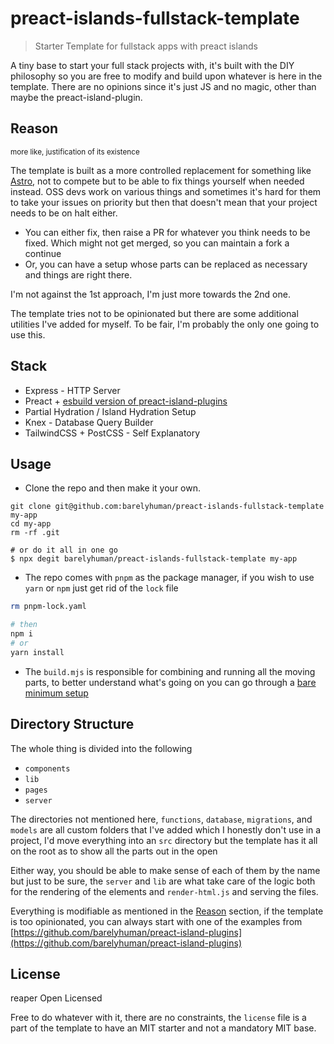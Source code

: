 # preact-islands-fullstack-template

> Starter Template for fullstack apps with preact islands

A tiny base to start your full stack projects with, it's built with the DIY
philosophy so you are free to modify and build upon whatever is here in the
template. There are no opinions since it's just JS and no magic, other than
maybe the preact-island-plugin.


## Reason 
<small>more like, justification of its existence</small>

The template is built as a more controlled replacement for something like [Astro](http://astro.build), not to compete but to be able to fix things yourself when needed instead. OSS devs work on various things and sometimes it's hard for them to take your issues on priority but then that doesn't mean that your project needs to be on halt either. 

- You can either fix, then raise a PR for whatever you think needs to be fixed. Which might not get merged, so you can maintain a fork a continue
- Or, you can have a setup whose parts can be replaced as necessary and things are right there. 

I'm not against the 1st approach, I'm just more towards the 2nd one. 

The template tries not to be opinionated but there are some additional utilities I've added for myself. To be fair, I'm probably the only one going to use this. 

## Stack

- Express - HTTP Server
- Preact + [esbuild version of preact-island-plugins](https://github.com/barelyhuman/preact-island-plugins) 
- Partial Hydration / Island Hydration Setup
- Knex - Database Query Builder
- TailwindCSS + PostCSS - Self Explanatory

## Usage

- Clone the repo and then make it your own. 
```
git clone git@github.com:barelyhuman/preact-islands-fullstack-template my-app
cd my-app 
rm -rf .git 

# or do it all in one go 
$ npx degit barelyhuman/preact-islands-fullstack-template my-app
```

- The repo comes with `pnpm` as the package manager, if you wish to use `yarn` or `npm` 
just get rid of the `lock` file 

```sh
rm pnpm-lock.yaml 

# then 
npm i 
# or 
yarn install
```

- The `build.mjs` is responsible for combining and running all the moving parts, to better understand what's going on you can go through a [bare minimum setup](https://github.com/barelyhuman/preact-island-plugins/tree/main/examples/esbuild-express-web) 


## Directory Structure

The whole thing is divided into the following 
- `components`
- `lib`
- `pages`
- `server` 

The directories not mentioned here, `functions`, `database`, `migrations`, and `models` are all custom folders that I've added which I honestly don't use in a project, I'd move everything into an `src` directory but the template has it all on the root as to show all the parts out in the open

Either way, you should be able to make sense of each of them by the name but just to be sure, the `server` and `lib` are what take care of the logic both for the rendering of the elements and `render-html.js` and serving the files.

Everything is modifiable as mentioned in the [Reason](#reason) section, if the template is too opinionated, you can always start with one of the examples from [https://github.com/barelyhuman/preact-island-plugins](https://github.com/barelyhuman/preact-island-plugins)

## License

reaper Open Licensed

Free to do whatever with it, there are no constraints, the `license` file is a
part of the template to have an MIT starter and not a mandatory MIT base.
